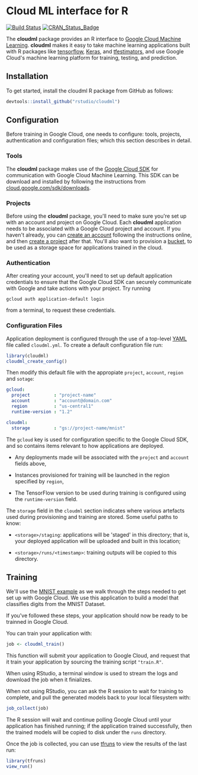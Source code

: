 Cloud ML interface for R
================

[![Build Status](https://travis-ci.org/rstudio/cloudml.svg?branch=master)](https://travis-ci.org/rstudio/cloudml) [![CRAN\_Status\_Badge](https://www.r-pkg.org/badges/version/cloudml)](https://cran.r-project.org/package=cloudml)

The **cloudml** package provides an R interface to [Google Cloud Machine Learning](https://cloud.google.com/ml-engine/). **cloudml** makes it easy to take machine learning applications built with R packages like [tensorflow](https://tensorflow.rstudio.com/), [Keras](https://keras.rstudio.com/), and [tfestimators](https://tensorflow.rstudio.com/tfestimators/), and use Google Cloud's machine learning platform for training, testing, and prediction.

Installation
------------

To get started, install the cloudml R package from GitHub as follows:

``` r
devtools::install_github("rstudio/cloudml")
```

Configuration
-------------

Before training in Google Cloud, one needs to configure: tools, projects, authentication and configuration files; which this section describes in detail.

### Tools

The **cloudml** package makes use of the [Google Cloud SDK](https://cloud.google.com/sdk/) for communication with Google Cloud Machine Learning. This SDK can be download and installed by following the instructions from [cloud.google.com/sdk/downloads](https://cloud.google.com/sdk/downloads).

### Projects

Before using the **cloudml** package, you'll need to make sure you're set up with an account and project on Google Cloud. Each **cloudml** application needs to be associated with a Google Cloud project and account. If you haven't already, you can [create an account](https://console.cloud.google.com) following the instructions online, and then [create a project](https://cloud.google.com/resource-manager/docs/creating-managing-projects) after that. You'll also want to provision a [bucket](https://cloud.google.com/storage/docs/creating-buckets), to be used as a storage space for applications trained in the cloud.

### Authentication

After creating your account, you'll need to set up default application credentials to ensure that the Google Cloud SDK can securely communicate with Google and take actions with your project. Try running

    gcloud auth application-default login

from a terminal, to request these credentials.

### Configuration Files

Application deployment is configured through the use of a top-level [YAML](http://yaml.org/) file called `cloudml.yml`. To create a default configuration file run:

``` r
library(cloudml)
cloudml_create_config()
```

Then modify this default file with the appropiate `project`, `account`, `region` and `sotage`:

``` yml
gcloud:
  project         : "project-name"
  account         : "account@domain.com"
  region          : "us-central1"
  runtime-version : "1.2"

cloudml:
  storage         : "gs://project-name/mnist"
```

The `gcloud` key is used for configuration specific to the Google Cloud SDK, and so contains items relevant to how applications are deployed.

-   Any deployments made will be associated with the `project` and `account` fields above,

-   Instances provisioned for training will be launched in the region specified by `region`,

-   The TensorFlow version to be used during training is configured using the `runtime-version` field.

The `storage` field in the `cloudml` section indicates where various artefacts used during provisioning and training are stored. Some useful paths to know:

-   `<storage>/staging`: applications will be 'staged' in this directory; that is, your deployed application will be uploaded and built in this location;

-   `<storage>/runs/<timestamp>`: training outputs will be copied to this directory.

Training
--------

We'll use the [MNIST example](https://github.com/rstudio/cloudml/tree/master/inst/examples/mnist/train.R) as we walk through the steps needed to get set up with Google Cloud. We use this application to build a model that classifies digits from the MNIST Dataset.

If you've followed these steps, your application should now be ready to be trainned in Google Cloud.

You can train your application with:

``` r
job <- cloudml_train()
```

This function will submit your application to Google Cloud, and request that it train your application by sourcing the training script `"train.R"`.

When using RStudio, a terminal window is used to stream the logs and download the job when it finializes.

When not using RStudio, you can ask the R session to wait for training to complete, and pull the generated models back to your local filesystem with:

``` r
job_collect(job)
```

The R session will wait and continue polling Google Cloud until your application has finished running; if the application trained successfully, then the trained models will be copied to disk under the `runs` directory.

Once the job is collected, you can use [tfruns](https://tensorflow.rstudio.com/tools/tfruns/) to view the results of the last run:

``` r
library(tfruns)
view_run()
```
